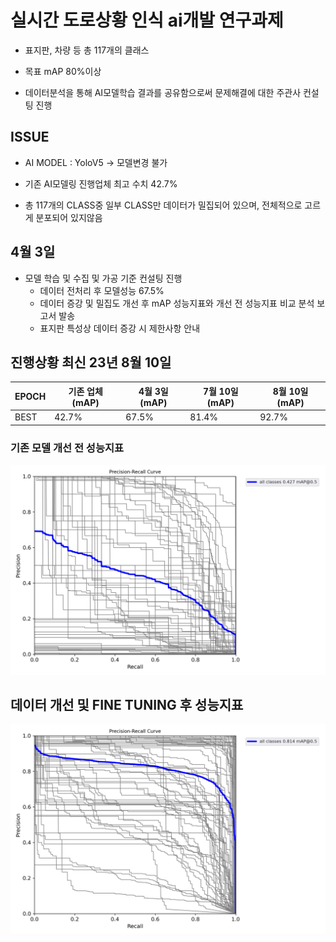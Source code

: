 # 실시간 도로상황 인식 ai개발 연구과제

- 표지판, 차량 등 총 117개의 클래스

- 목표 mAP 80%이상

- 데이터분석을 통해 AI모델학습 결과를 공유함으로써 문제해결에 대한 주관사 컨설팅 진행


## ISSUE


- AI MODEL : YoloV5 -> 모델변경 불가

- 기존 AI모델링 진행업체 최고 수치 42.7%

- 총 117개의 CLASS중 일부 CLASS만 데이터가 밀집되어 있으며, 전체적으로 고르게 분포되어 있지않음
  

## 4월 3일 

- 모델 학습 및 수집 및 가공 기준 컨설팅 진행
  - 데이터 전처리 후 모델성능 67.5%
  - 데이터 증강 및 밀집도 개선 후 mAP 성능지표와 개선 전 성능지표 비교 분석 보고서 발송
  - 표지판 특성상 데이터 증강 시 제한사항 안내



## 진행상황 최신 23년 8월 10일

| EPOCH | 기존 업체 (mAP) | 4월 3일(mAP)        | 7월 10일(mAP)       | 8월 10일(mAP)      |
| ----- | --------------  | ------------------- | ------------------- | ------------------- |
| BEST  | 42.7%           | 67.5%               | 81.4%               | 92.7%               |  

### 기존 모델 개선 전 성능지표


![기존 DATA](https://github.com/Ztrillion/object_detection/blob/master/plots/기존PR_curve.png)




## 데이터 개선 및 FINE TUNING 후 성능지표


![prep_class](https://github.com/Ztrillion/object_detection/blob/master/plots/PR_curve.png)
